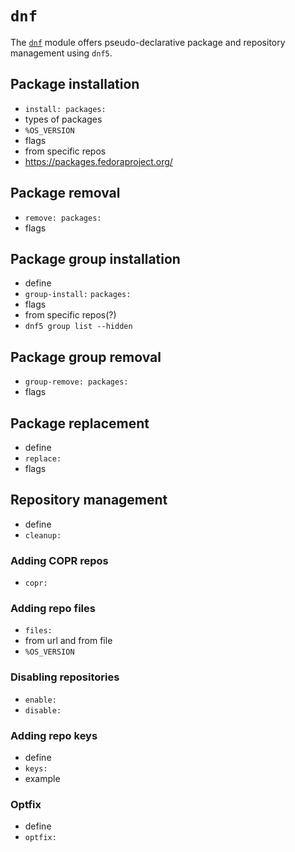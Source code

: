 # `dnf`

The [`dnf`](https://docs.fedoraproject.org/en-US/quick-docs/dnf/) module offers pseudo-declarative package and repository management using `dnf5`.

## Package installation

- `install: packages:`
- types of packages
- `%OS_VERSION`
- flags
- from specific repos
- https://packages.fedoraproject.org/

## Package removal

- `remove: packages:` 
- flags

## Package group installation

- define
- `group-install:` `packages:`
- flags
- from specific repos(?)
- `dnf5 group list --hidden`

## Package group removal

- `group-remove: packages:` 
- flags

## Package replacement

- define
- `replace:`
- flags

## Repository management

- define
- `cleanup:`

### Adding COPR repos

- `copr:`

### Adding repo files

- `files:`
- from url and from file
- `%OS_VERSION`

### Disabling repositories

- `enable:`
- `disable:`

### Adding repo keys

- define
- `keys:`
- example

### Optfix

- define
- `optfix:`